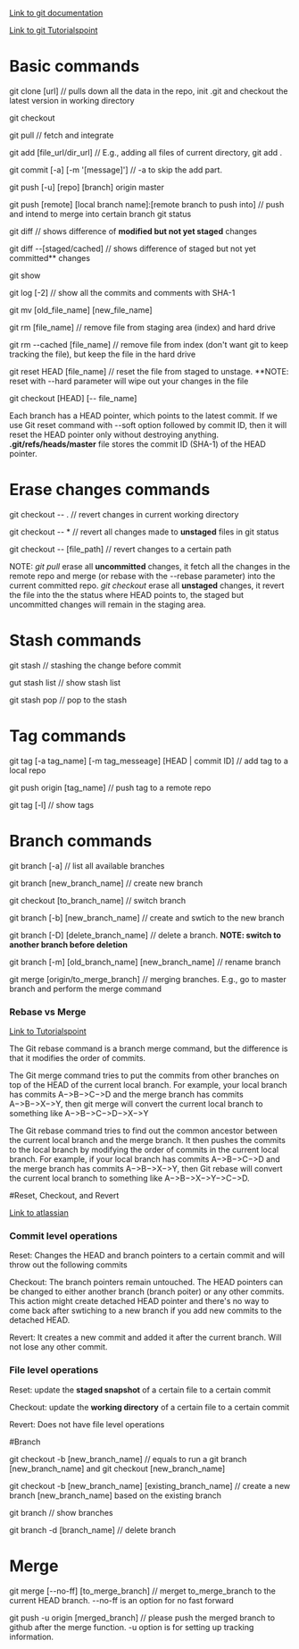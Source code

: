 [Link to git documentation](https://git-scm.com/doc)

[Link to git Tutorialspoint](https://www.tutorialspoint.com/git/index.htm)

# Basic commands

git clone [url] // pulls down all the data in the repo, init .git and checkout the latest version in working directory

git checkout 

git pull // fetch and integrate

git add [file_url/dir_url] // E.g., adding all files of current directory, git add .

git commit [-a] [-m '[message]'] // -a to skip the add part.

git push [-u] [repo] [branch] origin master

git push [remote] [local branch name]:[remote branch to push into] // push and intend to merge into certain branch
git status

git diff // shows difference of **modified but not yet staged** changes

git diff --[staged/cached] // shows difference of staged but not yet committed** changes

git show

git log [-2] // show all the commits and comments with SHA-1

git mv [old_file_name] [new_file_name]

git rm [file_name] // remove file from staging area (index) and hard drive

git rm --cached [file_name] // remove file from index (don't want git to keep tracking the file), but keep the file in the hard drive

git reset HEAD [file_name] // reset the file from staged to unstage. **NOTE: reset with --hard parameter will wipe out your changes in the file

git checkout [HEAD] [-- file_name]

Each branch has a HEAD pointer, which points to the latest commit. If we use Git reset command with --soft option followed by commit ID, then it will reset the HEAD pointer only without destroying anything. **.git/refs/heads/master** file stores the commit ID (SHA-1) of the HEAD pointer.

# Erase changes commands

git checkout -- . // revert changes in current working directory

git checkout -- * // revert all changes made to **unstaged** files in git status

git checkout -- [file_path] // revert changes to a certain path

NOTE: _git pull_ erase all **uncommitted** changes, it fetch all the changes in the remote repo and merge (or rebase with the --rebase parameter) into the current committed repo. _git checkout_ erase all **unstaged** changes, it revert the file into the the status where HEAD points to, the staged but uncommitted changes will remain in the staging area.

# Stash commands

git stash // stashing the change before commit

gut stash list // show stash list

git stash pop // pop to the stash

# Tag commands

git tag [-a tag_name] [-m tag_messeage] [HEAD | commit ID] // add tag to a local repo

git push origin [tag_name] // push tag to a remote repo

git tag [-l] // show tags

# Branch commands

git branch [-a] // list all available branches

git branch [new_branch_name] // create new branch

git checkout [to_branch_name] // switch branch

git branch [-b] [new_branch_name] // create and swtich to the new branch

git branch [-D] [delete_branch_name] // delete a branch. **NOTE: switch to another branch before deletion**

git branch [-m] [old_branch_name] [new_branch_name] // rename branch

git merge [origin/to_merge_branch] // merging branches. E.g., go to master branch and perform the merge command

### Rebase vs Merge

[Link to Tutorialspoint](https://www.tutorialspoint.com/git/git_managing_branches.htm)

The Git rebase command is a branch merge command, but the difference is that it modifies the order of commits.

The Git merge command tries to put the commits from other branches on top of the HEAD of the current local branch. For example, your local branch has commits A−>B−>C−>D and the merge branch has commits A−>B−>X−>Y, then git merge will convert the current local branch to something like A−>B−>C−>D−>X−>Y

The Git rebase command tries to find out the common ancestor between the current local branch and the merge branch. It then pushes the commits to the local branch by modifying the order of commits in the current local branch. For example, if your local branch has commits A−>B−>C−>D and the merge branch has commits A−>B−>X−>Y, then Git rebase will convert the current local branch to something like A−>B−>X−>Y−>C−>D.

#Reset, Checkout, and Revert

[Link to atlassian](https://www.atlassian.com/git/tutorials/resetting-checking-out-and-reverting)

### Commit level operations

Reset: Changes the HEAD and branch pointers to a certain commit and will throw out the following commits

Checkout: The branch pointers remain untouched. The HEAD pointers can be changed to either another branch (branch poiter) or any other commits. This action might create detached HEAD pointer and there's no way to come back after swtiching to a new branch if you add new commits to the detached HEAD.

Revert: It creates a new commit and added it after the current branch. Will not lose any other commit.

### File level operations

Reset: update the **staged snapshot** of a certain file to a certain commit

Checkout: update the **working directory** of a certain file to a certain commit

Revert: Does not have file level operations

#Branch

git checkout -b [new_branch_name] // equals to run a git branch [new_branch_name] and git checkout [new_branch_name]

git checkout -b [new_branch_name] [existing_branch_name] // create a new branch [new_branch_name] based on the existing branch

git branch // show branches

git branch -d [branch_name] // delete branch

# Merge

git merge [--no-ff] [to_merge_branch] // merget to_merge_branch to the current HEAD branch. --no-ff is an option for no fast forward

git push -u origin [merged_branch] // please push the merged branch to github after the merge function. -u option is for setting up tracking information.